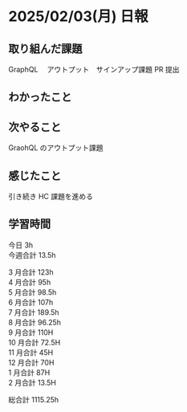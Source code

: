 # 2025/02/03(月) 日報

## 取り組んだ課題
GraphQL 　アウトプット　サインアップ課題 PR 提出

## わかったこと

## 次やること
GraohQL のアウトプット課題

## 感じたこと
引き続き HC 課題を進める

## 学習時間

今日 3h
<br />
今週合計 13.5h
<br />

3 月合計 123h
<br />
4 月合計 95h
<br />
5 月合計 98.5h
<br />
6 月合計 107h
<br />
7 月合計 189.5h
<br />
8 月合計 96.25h
<br />
9 月合計 110H
<br />
10 月合計 72.5H
<br />
11 月合計 45H
<br />
12 月合計 70H
<br />
1 月合計 87H
<br />
2 月合計 13.5H

総合計 1115.25h
